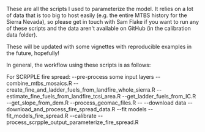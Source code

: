 These are all the scripts I used to parameterize the model. It relies on a lot of data that is too big to host easily (e.g. the entire MTBS history for the Sierra Nevada), so please get in touch with Sam Flake if you want to run any of these scripts and the data aren't available on GitHub (in the calibration data folder). 

These will be updated with some vignettes with reproducible examples in the future, hopefully!

In general, the workflow using these scripts is as follows:

For SCRPPLE fire spread:
--pre-process some input layers
	--combine_mtbs_mosaics.R
	--create_fine_and_ladder_fuels_from_landfire_whole_sierra.R
	--estimate_fine_fuels_from_landfire_tcsi_area.R
	--get_ladder_fuels_from_IC.R
	--get_slope_from_dem.R
	--process_geomac_files.R
	--
--download data
	--download_and_process_fire_spread_data.R
--fit models
	--fit_models_fire_spread.R
--calibrate
	--process_scrpple_output_parameterize_fire_spread.R
